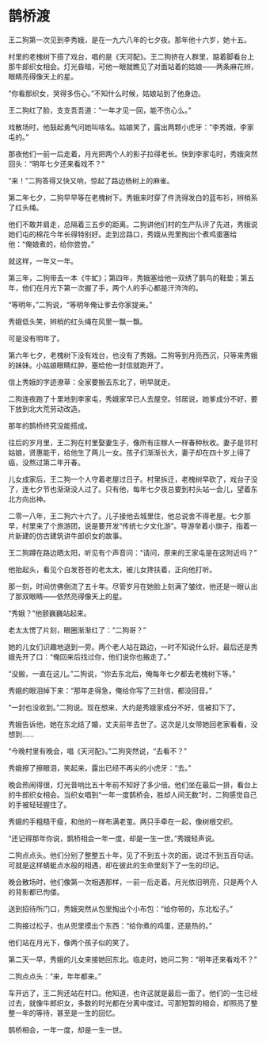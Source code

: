 # 鹊桥渡

王二狗第一次见到李秀娥，是在一九六八年的七夕夜。那年他十六岁，她十五。

村里的老槐树下搭了戏台，唱的是《天河配》。王二狗挤在人群里，踮着脚看台上那牛郎织女相会。灯光昏暗，可他一眼就瞧见了对面站着的姑娘——两条麻花辫，眼睛亮得像天上的星。

“你看那织女，哭得多伤心。”不知什么时候，姑娘站到了他身边。

王二狗红了脸，支支吾吾道：“一年才见一回，能不伤心么。”

戏散场时，他鼓起勇气问她叫啥名。姑娘笑了，露出两颗小虎牙：“李秀娥，李家屯的。”

那夜他们一前一后走着，月光把两个人的影子拉得老长。快到李家屯时，秀娥突然回头：“明年七夕还来看戏不？”

“来！”二狗答得又快又响，惊起了路边杨树上的麻雀。

第二年七夕，二狗早早等在老槐树下。秀娥来时穿了件洗得发白的蓝布衫，辫梢系了红头绳。

他们不敢并肩走，总隔着三五步的距离。二狗讲他们村的生产队评了先进，秀娥说她们屯的棉花今年长得特别好。走到岔路口，秀娥从兜里掏出个煮鸡蛋塞给他：“俺娘煮的，给你尝尝。”

就这样，一年又一年。

第三年，二狗带去一本《牛虻》；第四年，秀娥塞给他一双绣了鹊鸟的鞋垫；第五年，他们在月光下第一次握了手，两个人的手心都是汗涔涔的。

“等明年，”二狗说，“等明年俺让爹去你家提亲。”

秀娥低头笑，辫梢的红头绳在风里一飘一飘。

可是没有明年了。

第六年七夕，老槐树下没有戏台，也没有了秀娥。二狗等到月亮西沉，只等来秀娥的妹妹。小姑娘眼睛红肿，塞给他一封信就跑开了。

信上秀娥的字迹潦草：全家要搬去东北了，明早就走。

二狗连夜跑了十里地到李家屯，秀娥家早已人去屋空。邻居说，她爹成分不好，要下放到北大荒劳动改造。

那年的鹊桥终究没能搭成。

往后的岁月里，王二狗在村里娶妻生子，像所有庄稼人一样春种秋收。妻子是邻村姑娘，贤惠能干，给他生了两儿一女。孩子们渐渐长大，妻子却在四十岁上得了癌，没熬过第二年开春。

儿女成家后，王二狗一个人守着老屋过日子。村里拆迁，老槐树早砍了，戏台子没了，连七夕节也渐渐没人过了。只有他，每年七夕夜总要到村头站一会儿，望着东北方向出神。

二零一八年，王二狗六十六了。儿子接他去城里住，他总说舍不得老屋。七夕那早，村里来了个旅游团，说是要开发“传统七夕文化游”。导游举着小旗子，指着一片新建的仿古建筑讲牛郎织女的故事。

王二狗蹲在路边晒太阳，听见有个声音问：“请问，原来的王家屯是在这附近吗？”

他抬起头，看见个白发苍苍的老太太，被儿女搀扶着，正向他打听。

那一刻，时间仿佛倒流了五十年。尽管岁月在她脸上刻满了皱纹，他还是一眼认出了那双眼睛——依然亮得像天上的星。

“秀娥？”他颤巍巍站起来。

老太太愣了片刻，眼圈渐渐红了：“二狗哥？”

她的儿女们识趣地退到一旁。两个老人站在路边，一时不知说什么好。最后还是秀娥先开了口：“俺回来后找过你，他们说你也搬走了。”

“没搬，一直在这儿。”二狗说，“你去东北后，俺每年七夕都去老槐树下等。”

秀娥的眼泪掉下来：“那年走得急，俺给你写了三封信，都没回音。”

“一封也没收到。”二狗说。现在想来，大约是秀娥家成分不好，信被扣下了。

秀娥告诉他，她在东北结了婚，丈夫前年去世了。这次是儿女带她回老家看看，没想到……

“今晚村里有晚会，唱《天河配》。”二狗突然说，“去看不？”

秀娥擦了擦眼泪，笑起来，露出已经不再尖的小虎牙：“去。”

晚会热闹得很，灯光音响比五十年前不知好了多少倍。他们坐在最后一排，看台上的牛郎织女相会。当织女唱到“一年一度鹊桥会，胜却人间无数”时，二狗感觉自己的手被轻轻握住了。

秀娥的手粗糙干瘦，和他的一样布满老茧。两只手牵在一起，像树根交织。

“还记得那年你说，鹊桥相会一年一度，却是一生一世。”秀娥轻声说。

二狗点点头。他们分别了整整五十年，见了不到五十次的面，说过不到五百句话。可就是这样蜻蜓点水般的相遇，却在彼此的生命里刻下了一生的印记。

晚会散场时，他们像第一次相遇那样，一前一后走着。月光依旧明亮，只是两个人的背影都已佝偻。

送到招待所门口，秀娥突然从包里掏出个小布包：“给你带的，东北松子。”

二狗接过松子，也从兜里摸出个东西：“给你煮的鸡蛋，还是热的。”

他们站在月光下，像两个孩子似的笑了。

第二天一早，秀娥的儿女来接她回东北。临走时，她问二狗：“明年还来看戏不？”

二狗点点头：“来，年年都来。”

车开远了，王二狗还站在村口。他知道，也许这就是最后一面了。他们的一生已经过去，就像牛郎织女，多数的时光都在分离中度过。可那短暂的相会，却照亮了整整一年的等待，甚至是一生的回忆。

鹊桥相会，一年一度，却是一生一世。